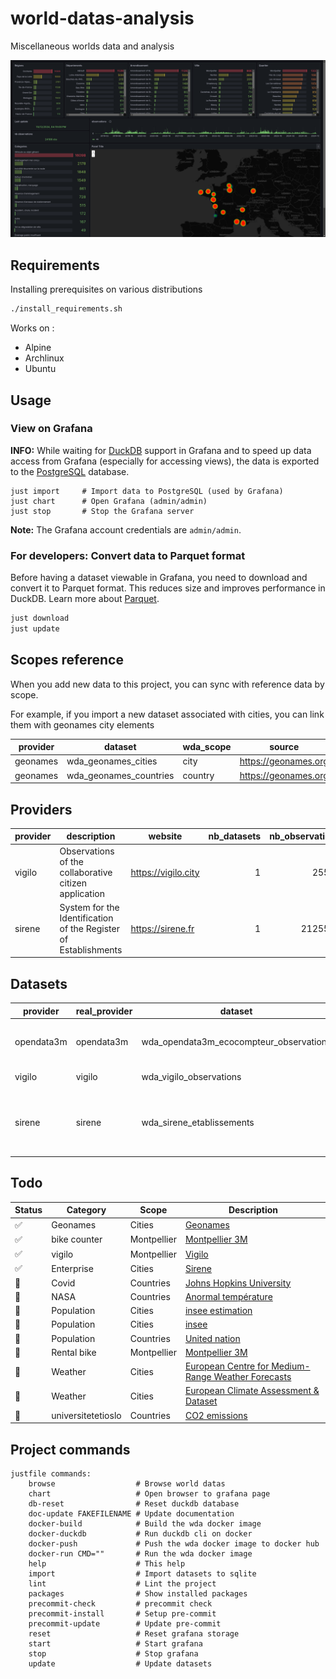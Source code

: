 # world-datas-analysis

Miscellaneous worlds data and analysis

![grafana](doc/grafana.png)

## Requirements

Installing prerequisites on various distributions

```bash
./install_requirements.sh
```

Works on :

- Alpine
- Archlinux
- Ubuntu

## Usage

### View on Grafana

**INFO:** While waiting for [DuckDB](https://duckdb.org/) support in Grafana and
to speed up data access from Grafana (especially for accessing views), the data
is exported to the [PostgreSQL](https://www.postgresql.org/) database.

```
just import     # Import data to PostgreSQL (used by Grafana)
just chart      # Open Grafana (admin/admin)
just stop       # Stop the Grafana server
```

**Note:** The Grafana account credentials are `admin/admin`.

### For developers: Convert data to Parquet format

Before having a dataset viewable in Grafana, you need to download and convert it
to Parquet format. This reduces size and improves performance in DuckDB. Learn
more about [Parquet](https://parquet.apache.org/).

```bash
just download
just update
```

## Scopes reference

When you add new data to this project, you can sync with reference data by
scope.

For example, if you import a new dataset associated with cities, you can link
them with geonames city elements

<!-- BEGIN SCOPEREFERENCE -->

| provider | dataset                | wda_scope | source               | nb_variables | nb_entries |
| -------- | ---------------------- | --------- | -------------------- | -----------: | ---------: |
| geonames | wda_geonames_cities    | city      | https://geonames.org |           98 |     534217 |
| geonames | wda_geonames_countries | country   | https://geonames.org |           20 |        252 |

<!-- END SCOPEREFERENCE -->

## Providers

<!-- BEGIN PROVIDER -->

| provider | description                                                     | website             | nb_datasets | nb_observations |
| -------- | --------------------------------------------------------------- | ------------------- | ----------: | --------------: |
| vigilo   | Observations of the collaborative citizen application           | https://vigilo.city |           1 |           25548 |
| sirene   | System for the Identification of the Register of Establishments | https://sirene.fr   |           1 |         2125502 |

<!-- END PROVIDER -->

## Datasets

<!-- BEGIN DATASET -->

| provider   | real_provider | dataset                                 | wda_scope | wda_scope_ref       | description                                                            | source                                                                                                                  | nb_variables | nb_observations | nb_scopes |
| ---------- | ------------- | --------------------------------------- | --------- | ------------------- | ---------------------------------------------------------------------- | ----------------------------------------------------------------------------------------------------------------------- | -----------: | --------------: | --------: |
| opendata3m | opendata3m    | wda_opendata3m_ecocompteur_observations | city      | wda_geonames_cities | ecocompteur observations                                               | https://data.montpellier3m.fr/dataset/comptages-velo-et-pieton-issus-des-eco-compteurs/resource/edf3e04f-9409-40fe-be66 |          107 |           54149 |        11 |
| vigilo     | vigilo        | wda_vigilo_observations                 | city      | wda_geonames_cities | vigilo citizen observations                                            | https://vigilo.city                                                                                                     |          111 |           25548 |       173 |
| sirene     | sirene        | wda_sirene_etablissements               | city      | wda_geonames_cities | National Business and Establishment Identification and Registry System | https://sirene.fr                                                                                                       |           46 |         2125502 |     31509 |

<!-- END DATASET -->

## Todo

| Status | Category           | Scope       | Description                                                                                                                               |
| ------ | ------------------ | ----------- | ----------------------------------------------------------------------------------------------------------------------------------------- |
| ✅     | Geonames           | Cities      | [Geonames](https://download.geonames.org/export/dump/)                                                                                    |
| ✅     | bike counter       | Montpellier | [Montpellier 3M](https://data.montpellier3m.fr/dataset/comptages-velo-et-pieton-issus-des-eco-compteurs/resource/edf3e04f-9409-40fe-be66) |
| ✅     | vigilo             | Montpellier | [Vigilo](https://vigilo.city)                                                                                                             |
| ✅     | Enterprise         | Cities      | [Sirene](https://www.data.gouv.fr/fr/datasets/base-sirene-des-entreprises-et-de-leurs-etablissements-siren-siret/)                        |
| 🛒     | Covid              | Countries   | [Johns Hopkins University](https://github.com/CSSEGISandData/COVID-19)                                                                    |
| 🛒     | NASA               | Countries   | [Anormal température](https://data.giss.nasa.gov/gistemp/)                                                                                |
| 🛒     | Population         | Cities      | [insee estimation](https://www.insee.fr/fr/statistiques/1893198)                                                                          |
| 🛒     | Population         | Cities      | [insee](https://www.insee.fr/fr/information/2008354)                                                                                      |
| 🛒     | Population         | Countries   | [United nation](https://population.un.org/wpp/Download/Standard/Population/)                                                              |
| 🛒     | Rental bike        | Montpellier | [Montpellier 3M](https://data.montpellier3m.fr/dataset/courses-des-velos-velomagg-de-montpellier-mediterranee-metropole)                  |
| 🛒     | Weather            | Cities      | [European Centre for Medium-Range Weather Forecasts](https://confluence.ecmwf.int/display/WEBAPI/Accessing+ECMWF+data+servers+in+batch)   |
| 🛒     | Weather            | Cities      | [European Climate Assessment & Dataset](https://www.ecad.eu/dailydata/predefinedseries.php)                                               |
| 🛒     | universitetetioslo | Countries   | [CO2 emissions](https://folk.universitetetioslo.no/roberan/GCB2020.shtml)                                                                 |

## Project commands

<!-- COMMANDS -->

```text
justfile commands:
    browse                  # Browse world datas
    chart                   # Open browser to grafana page
    db-reset                # Reset duckdb database
    doc-update FAKEFILENAME # Update documentation
    docker-build            # Build the wda docker image
    docker-duckdb           # Run duckdb cli on docker
    docker-push             # Push the wda docker image to docker hub
    docker-run CMD=""       # Run the wda docker image
    help                    # This help
    import                  # Import datasets to sqlite
    lint                    # Lint the project
    packages                # Show installed packages
    precommit-check         # precommit check
    precommit-install       # Setup pre-commit
    precommit-update        # Update pre-commit
    reset                   # Reset grafana storage
    start                   # Start grafana
    stop                    # Stop grafana
    update                  # Update datasets
```

<!-- /COMMANDS -->
